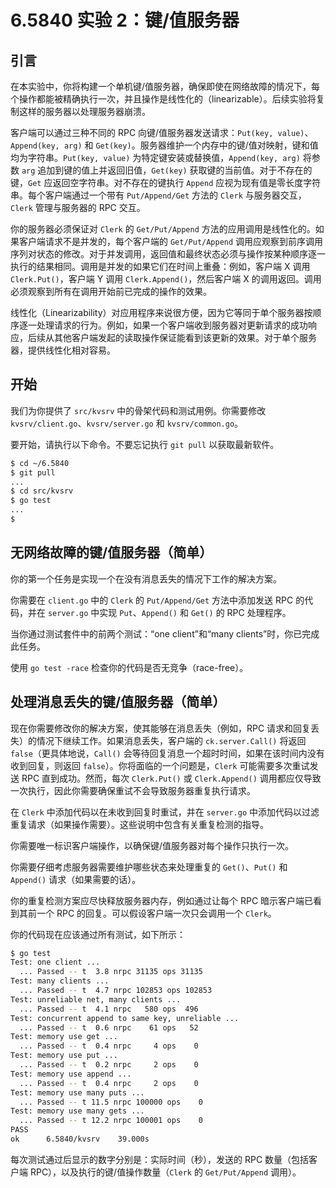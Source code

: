 # 6.5840 实验 2：键/值服务器

## 引言

在本实验中，你将构建一个单机键/值服务器，确保即使在网络故障的情况下，每个操作都能被精确执行一次，并且操作是线性化的（linearizable）。后续实验将复制这样的服务器以处理服务器崩溃。

客户端可以通过三种不同的 RPC 向键/值服务器发送请求：`Put(key, value)`、`Append(key, arg)` 和 `Get(key)`。服务器维护一个内存中的键/值对映射，键和值均为字符串。`Put(key, value)` 为特定键安装或替换值，`Append(key, arg)` 将参数 `arg` 追加到键的值上并返回旧值，`Get(key)` 获取键的当前值。对于不存在的键，`Get` 应返回空字符串。对不存在的键执行 `Append` 应视为现有值是零长度字符串。每个客户端通过一个带有 `Put/Append/Get` 方法的 `Clerk` 与服务器交互，`Clerk` 管理与服务器的 RPC 交互。

你的服务器必须保证对 `Clerk` 的 `Get/Put/Append` 方法的应用调用是线性化的。如果客户端请求不是并发的，每个客户端的 `Get/Put/Append` 调用应观察到前序调用序列对状态的修改。对于并发调用，返回值和最终状态必须与操作按某种顺序逐一执行的结果相同。调用是并发的如果它们在时间上重叠：例如，客户端 X 调用 `Clerk.Put()`，客户端 Y 调用 `Clerk.Append()`，然后客户端 X 的调用返回。调用必须观察到所有在调用开始前已完成的操作的效果。

线性化（Linearizability）对应用程序来说很方便，因为它等同于单个服务器按顺序逐一处理请求的行为。例如，如果一个客户端收到服务器对更新请求的成功响应，后续从其他客户端发起的读取操作保证能看到该更新的效果。对于单个服务器，提供线性化相对容易。

## 开始

我们为你提供了 `src/kvsrv` 中的骨架代码和测试用例。你需要修改 `kvsrv/client.go`、`kvsrv/server.go` 和 `kvsrv/common.go`。

要开始，请执行以下命令。不要忘记执行 `git pull` 以获取最新软件。

```bash
$ cd ~/6.5840
$ git pull
...
$ cd src/kvsrv
$ go test
...
$
```

## 无网络故障的键/值服务器（简单）

你的第一个任务是实现一个在没有消息丢失的情况下工作的解决方案。

你需要在 `client.go` 中的 `Clerk` 的 `Put/Append/Get` 方法中添加发送 RPC 的代码，并在 `server.go` 中实现 `Put`、`Append()` 和 `Get()` 的 RPC 处理程序。

当你通过测试套件中的前两个测试：“one client”和“many clients”时，你已完成此任务。

使用 `go test -race` 检查你的代码是否无竞争（race-free）。

## 处理消息丢失的键/值服务器（简单）

现在你需要修改你的解决方案，使其能够在消息丢失（例如，RPC 请求和回复丢失）的情况下继续工作。如果消息丢失，客户端的 `ck.server.Call()` 将返回 `false`（更具体地说，`Call()` 会等待回复消息一个超时时间，如果在该时间内没有收到回复，则返回 `false`）。你将面临的一个问题是，`Clerk` 可能需要多次重试发送 RPC 直到成功。然而，每次 `Clerk.Put()` 或 `Clerk.Append()` 调用都应仅导致一次执行，因此你需要确保重试不会导致服务器重复执行请求。

在 `Clerk` 中添加代码以在未收到回复时重试，并在 `server.go` 中添加代码以过滤重复请求（如果操作需要）。这些说明中包含有关重复检测的指导。

你需要唯一标识客户端操作，以确保键/值服务器对每个操作只执行一次。

你需要仔细考虑服务器需要维护哪些状态来处理重复的 `Get()`、`Put()` 和 `Append()` 请求（如果需要的话）。

你的重复检测方案应尽快释放服务器内存，例如通过让每个 RPC 暗示客户端已看到其前一个 RPC 的回复。可以假设客户端一次只会调用一个 `Clerk`。

你的代码现在应该通过所有测试，如下所示：

```bash
$ go test
Test: one client ...
  ... Passed -- t  3.8 nrpc 31135 ops 31135
Test: many clients ...
  ... Passed -- t  4.7 nrpc 102853 ops 102853
Test: unreliable net, many clients ...
  ... Passed -- t  4.1 nrpc   580 ops  496
Test: concurrent append to same key, unreliable ...
  ... Passed -- t  0.6 nrpc    61 ops   52
Test: memory use get ...
  ... Passed -- t  0.4 nrpc     4 ops    0
Test: memory use put ...
  ... Passed -- t  0.2 nrpc     2 ops    0
Test: memory use append ...
  ... Passed -- t  0.4 nrpc     2 ops    0
Test: memory use many puts ...
  ... Passed -- t 11.5 nrpc 100000 ops    0
Test: memory use many gets ...
  ... Passed -- t 12.2 nrpc 100001 ops    0
PASS
ok      6.5840/kvsrv    39.000s
```

每次测试通过后显示的数字分别是：实际时间（秒），发送的 RPC 数量（包括客户端 RPC），以及执行的键/值操作数量（`Clerk` 的 `Get/Put/Append` 调用）。